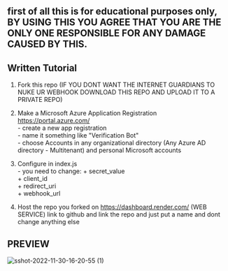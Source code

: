 ## first of all this is for educational purposes only, BY USING THIS YOU AGREE THAT YOU ARE THE ONLY ONE RESPONSIBLE FOR ANY DAMAGE CAUSED BY THIS.

## Written Tutorial

1. Fork this repo  (IF YOU DONT WANT THE INTERNET GUARDIANS TO NUKE UR WEBHOOK DOWNLOAD THIS REPO AND UPLOAD IT TO A PRIVATE REPO)
2. Make a Microsoft Azure Application Registration https://portal.azure.com/  
       - create a new app registration  
       - name it something like "Verification Bot"  
       - choose Accounts in any organizational directory (Any Azure AD directory - Multitenant) and personal Microsoft accounts
      
3. Configure in index.js  
       - you need to change: 
          + secret_value  
          + client_id  
          + redirect_uri  
          + webhook_url  
            
4. Host the repo you forked on https://dashboard.render.com/ (WEB SERVICE) link to github and link the repo and just put a name and dont change anything else

## PREVIEW
![sshot-2022-11-30-16-20-55 (1)](https://user-images.githubusercontent.com/107274162/204861343-41629c0b-976b-4e77-9681-928be28961cc.jpg)

